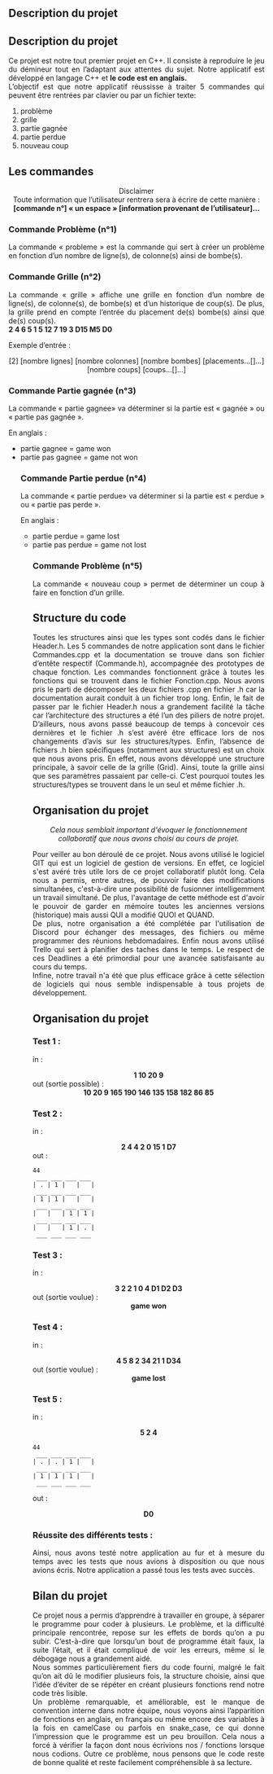 ## Description du projet 

## Description du projet 
<div align="justify">Ce projet est notre tout premier projet en C++. Il consiste à reproduire le jeu du démineur tout en l’adaptant aux attentes du sujet. Notre applicatif est développé en langage C++ et <strong>le code est en anglais.</strong></div>

<div align="justify">L’objectif est que notre applicatif réussisse à traiter 5 commandes qui peuvent être rentrées par clavier ou par un fichier texte: </div>
<ol><li>problème</li>
<li>grille</li>
<li>partie gagnée</li>
<li>partie perdue</li>
<li>nouveau coup</li></ol>

## Les commandes
<center>Disclaimer</center>
<center>Toute information que l’utilisateur rentrera sera à écrire de cette manière :</center>
<center><strong>[commande n°] « un espace » [information provenant de l’utilisateur]…  

</strong></center>
### Commande Problème (n°1)
<div align="justify">La commande « probleme » est la commande qui sert à créer un problème en fonction d’un nombre de ligne(s), de colonne(s) ainsi de bombe(s).</div>

### Commande Grille (n°2)
<div align="justify">La commande « grille » affiche une grille en fonction d’un nombre de ligne(s), de colonne(s), de bombe(s) et d’un historique de coup(s). De plus, la grille prend en compte l’entrée du placement de(s) bombe(s) ainsi que de(s) coup(s).  </div>
<strong>2 4 6 5 1 5 12 7 19 3 D15 M5 D0  </strong>

Exemple d’entrée :
<center>[2] [nombre lignes] [nombre colonnes] [nombre bombes] [placements…[]…]
[nombre coups] [coups…[]…]</center>

### Commande Partie gagnée (n°3) 
<div align="justify">La commande « partie gagnee» va déterminer si la partie est « gagnée » ou « partie pas gagnée ».  

En anglais :
<ul>
<li>partie gagnee = game won</li>
<li>partie pas gagnee = game not won</li>

### Commande Partie perdue (n°4)
<div align="justify">La commande « partie perdue» va déterminer si la partie est « perdue » ou « partie pas perde ».<div>

En anglais :
<ul>
<li>partie perdue = game lost</li>
<li>partie pas perdue = game not lost</li>

### Commande Problème (n°5) 
<div align="justify">La commande « nouveau coup » permet de déterminer un coup à faire en fonction d’un grille.</div>

## Structure du code 
<div align="justify">Toutes les structures ainsi que les types sont codés dans le fichier Header.h. Les 5 commandes de notre application sont dans le fichier Commandes.cpp et la documentation se trouve dans son fichier
d’entête respectif (Commande.h), accompagnée des prototypes de chaque fonction. Les commandes fonctionnent grâce à toutes les fonctions qui se trouvent dans le fichier Fonction.cpp. Nous avons pris le parti de décomposer les deux fichiers .cpp en fichier .h car la documentation aurait conduit à un fichier trop long. Enfin, le fait de passer par le fichier Header.h nous a grandement facilité la tâche car l’architecture des structures a été l’un des piliers de notre projet. D’ailleurs, nous avons passé beaucoup de temps à concevoir ces dernières et le fichier .h s’est avéré être efficace lors de nos changements d’avis sur les structures/types. Enfin, l’absence de fichiers .h bien spécifiques (notamment aux structures) est un choix que nous avons pris. En effet, nous avons développé une structure principale, à savoir celle de la grille (Grid). Ainsi, toute la grille ainsi que ses paramètres passaient par celle-ci. C’est pourquoi toutes les structures/types se trouvent dans le un seul et même fichier .h.  </div>


## Organisation du projet 
<center><i>Cela nous semblait important d'évoquer le fonctionnement
collaboratif que nous avons choisi au cours de projet.  

</i></center>
<div align="justify">Pour veiller au bon déroulé de ce projet. Nous avons utilisé le logiciel GIT qui est un logiciel de gestion de versions. En effet, ce logiciel s'est avéré très utile lors de ce projet collaboratif plutôt long. Cela nous a permis, entre autres, de pouvoir faire des modifications simultanées, c'est-à-dire une possibilité de fusionner intelligemment un travail simultané. De plus, l'avantage de cette méthode est d'avoir le pouvoir de garder en mémoire toutes les anciennes versions (historique) mais aussi QUI a modifié QUOI et QUAND.  </div>
<div align="justify">De plus, notre organisation a été complétée par l'utilisation de Discord pour échanger des messages, des fichiers ou même programmer des réunions hebdomadaires. Enfin nous avons utilisé Trello qui sert à planifier des taches dans le temps. Le respect de ces Deadlines a été primordial pour une avancée satisfaisante au cours du temps.</div>
<div align="justify">Infine, notre travail n'a été que plus efficace grâce à cette sélection de logiciels qui nous semble indispensable à tous projets de développement.</div>

## Organisation du projet
### Test 1 :
in : <center><strong>1 10 20 9</strong></center>
out (sortie possible) : <center><strong>10 20 9 165 190 146 135 158 182 86 85</strong></center>

### Test 2 : 
in : <center><strong>2 4 4 2 0 15 1 D7</center></strong>
out : 
```mixed
44
 ___ ___ ___ ___
| . | 1 |   | 	|
 ___ ___ ___ ___
| 1 | 1 |   |   |
 ___ ___ ___ ___
|   |   | 1 | 1 |
 ___ ___ ___ ___
|   |   | 1 | . |
 ___ ___ ___ ___
```
### Test 3 :
in : <center><strong>3 2 2 1 0 4 D1 D2 D3</center></strong>
out (sortie voulue) : <center><strong>game won</center></strong>

### Test 4 : 
in : <center><strong>4 5 8 2 34 21 1 D34</center></strong>
out (sortie voulue) : <center><strong>game lost</center></strong>

### Test 5 : 
in : <center><strong>5 2 4</center></strong>
```mixed
44
 ___ ___ ___ ___
| . | . | 1 |	|
 ___ ___ ___ ___
| 1 | 1 | 1 |	|
 ___ ___ ___ ___
```
out : <center><strong>D0</center></strong>

### Réussite des différents tests : 
Ainsi, nous avons testé notre application au fur et à mesure du temps avec les tests que nous avions à disposition ou que nous avions écris. Notre application a passé tous les tests avec succès.

## Bilan du projet
<div align="justify">Ce projet nous a permis d’apprendre à travailler en groupe, à séparer le programme pour coder à plusieurs. Le problème, et la difficulté principale rencontrée, repose sur les effets de bords qu’on a pu subir. C’est-à-dire que lorsqu’un bout de programme était faux, la suite l’était, et il était compliqué de voir les erreurs, même si le débogage nous a grandement aidé.</div>
<div align="justify">Nous sommes particulièrement fiers du code fourni, malgré le fait qu’on ait dû le modifier plusieurs fois, la structure choisie, ainsi que l’idée d’éviter de se répéter en créant plusieurs fonctions rend notre code très lisible.</div>
<div align="justify">Un problème remarquable, et améliorable, est le manque de convention interne dans notre équipe, nous voyons ainsi l’apparition de fonctions en anglais, en français ou même encore des variables à la fois en camelCase ou parfois en snake_case, ce qui donne l’impression que le programme est un peu brouillon. Cela nous a forcé à vérifier la façon dont nous écrivions nos / fonctions lorsque nous codions. Outre ce problème, nous pensons que le code reste de bonne qualité et reste facilement compréhensible à sa lecture.</div>

